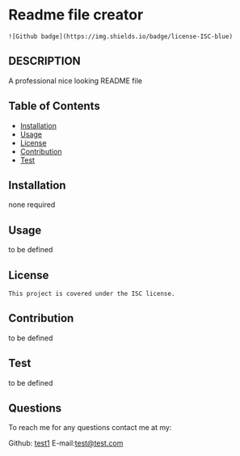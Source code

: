  # Readme file creator
    ![Github badge](https://img.shields.io/badge/license-ISC-blue)
  
  ## DESCRIPTION
  A professional nice looking README file
  
  ## Table of Contents
  
  * [Installation](#installation)
  * [Usage](#usage)
  * [License](#license)
  * [Contribution](#contribution)
  * [Test](#test)
  
  ## Installation
  none required
  
  ## Usage
  to be defined
  
  ## License
  
    This project is covered under the ISC license.
    
  
  ## Contribution
  to be defined
  
  ## Test
  to be defined
  
  
  ## Questions
  
  To reach me for any questions contact me at my:
  
  Github: [test1](https://github.com/test1)
  E-mail:test@test.com
  
  